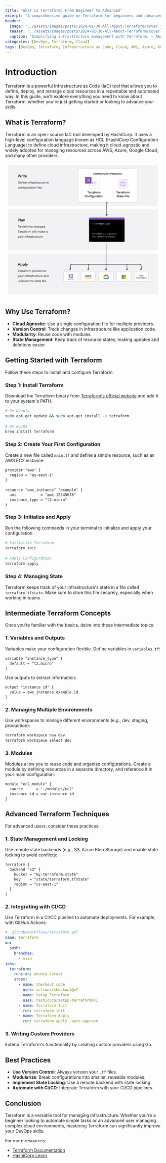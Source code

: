 ```yaml
---
title: "What is Terraform: From Beginner to Advanced"
excerpt: "A comprehensive guide on Terraform for beginners and advanced users."
header:
  image: "../assets/images/posts/2024-01-30-All-About-Terraform/cover.jpg"
  teaser: "../assets/images/posts/2024-01-30-All-About-Terraform/cover.jpg"
  caption: "Simplifying infrastructure management with Terraform. — Abdul Rahman"
categories: [DevOps, Terraform, Cloud]
tags: [DevOps, Terraform, Infrastructure as Code, Cloud, AWS, Azure, GCP]
---
```


# Introduction

Terraform is a powerful Infrastructure as Code (IaC) tool that allows you to define, deploy, and manage cloud resources in a repeatable and automated way. In this guide, we'll explore everything you need to know about Terraform, whether you're just getting started or looking to advance your skills.

## What is Terraform?
Terraform is an open-source IaC tool developed by HashiCorp. It uses a high-level configuration language known as HCL (HashiCorp Configuration Language) to define cloud infrastructure, making it cloud-agnostic and widely adopted for managing resources across AWS, Azure, Google Cloud, and many other providers.

![Terraform Overview](../assets/images/posts/2024-01-30-All-About-Terraform/1.jpg)

## Why Use Terraform?
- **Cloud Agnostic**: Use a single configuration file for multiple providers.
- **Version Control**: Track changes in infrastructure like application code.
- **Modularity**: Reuse code with modules.
- **State Management**: Keep track of resource states, making updates and deletions easier.

## Getting Started with Terraform
Follow these steps to install and configure Terraform:

### Step 1: Install Terraform
Download the Terraform binary from [Terraform's official website](https://www.terraform.io/downloads) and add it to your system's PATH.

```bash
# On Ubuntu
sudo apt-get update && sudo apt-get install -y terraform

# On macOS
brew install terraform
```

### Step 2: Create Your First Configuration
Create a new file called `main.tf` and define a simple resource, such as an AWS EC2 instance:

```hcl
provider "aws" {
  region = "us-east-1"
}

resource "aws_instance" "example" {
  ami           = "ami-12345678"
  instance_type = "t2.micro"
}
```

### Step 3: Initialize and Apply
Run the following commands in your terminal to initialize and apply your configuration:

```bash
# Initialize Terraform
terraform init

# Apply Configuration
terraform apply
```

### Step 4: Managing State
Terraform keeps track of your infrastructure's state in a file called `terraform.tfstate`. Make sure to store this file securely, especially when working in teams.

## Intermediate Terraform Concepts
Once you’re familiar with the basics, delve into these intermediate topics:

### 1. Variables and Outputs
Variables make your configuration flexible. Define variables in `variables.tf`:

```hcl
variable "instance_type" {
  default = "t2.micro"
}
```

Use outputs to extract information:

```hcl
output "instance_id" {
  value = aws_instance.example.id
}
```

### 2. Managing Multiple Environments
Use workspaces to manage different environments (e.g., dev, staging, production):

```bash
terraform workspace new dev
terraform workspace select dev
```

### 3. Modules
Modules allow you to reuse code and organize configurations. Create a module by defining resources in a separate directory, and reference it in your main configuration:

```hcl
module "ec2_module" {
  source      = "./modules/ec2"
  instance_id = var.instance_id
}
```

## Advanced Terraform Techniques
For advanced users, consider these practices:

### 1. State Management and Locking
Use remote state backends (e.g., S3, Azure Blob Storage) and enable state locking to avoid conflicts:

```hcl
terraform {
  backend "s3" {
    bucket = "my-terraform-state"
    key    = "state/terraform.tfstate"
    region = "us-east-1"
  }
}
```

### 2. Integrating with CI/CD
Use Terraform in a CI/CD pipeline to automate deployments. For example, with GitHub Actions:

```yaml
# .github/workflows/terraform.yml
name: Terraform
on:
  push:
    branches:
      - main
jobs:
  terraform:
    runs-on: ubuntu-latest
    steps:
      - name: Checkout code
        uses: actions/checkout@v2
      - name: Setup Terraform
        uses: hashicorp/setup-terraform@v1
      - name: Terraform Init
        run: terraform init
      - name: Terraform Apply
        run: terraform apply -auto-approve
```

### 3. Writing Custom Providers
Extend Terraform's functionality by creating custom providers using Go.

## Best Practices
- **Use Version Control**: Always version your `.tf` files.
- **Modularize**: Break configurations into smaller, reusable modules.
- **Implement State Locking**: Use a remote backend with state locking.
- **Automate with CI/CD**: Integrate Terraform with your CI/CD pipelines.

## Conclusion
Terraform is a versatile tool for managing infrastructure. Whether you're a beginner looking to automate simple tasks or an advanced user managing complex cloud environments, mastering Terraform can significantly improve your DevOps skills.

For more resources:
- [Terraform Documentation](https://www.terraform.io/docs)
- [HashiCorp Learn](https://learn.hashicorp.com/terraform)
 
